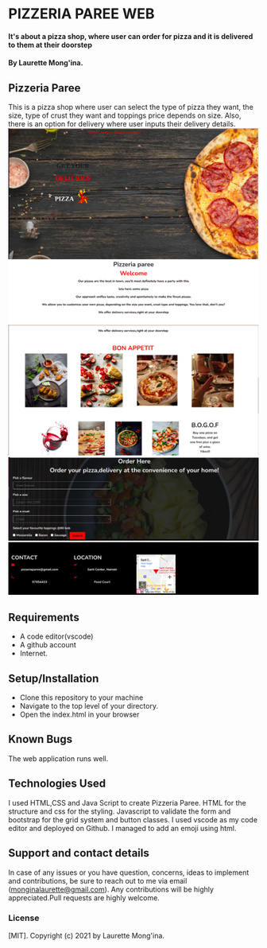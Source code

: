 # PIZZERIA PAREE WEB
#### It's about a pizza shop, where user can order for pizza and it is delivered to them at their doorstep
#### By Laurette Mong'ina.
## Pizzeria Paree
This is a pizza shop where user can select the type of pizza they want, the size, type of crust they want and toppings price depends on size. Also, there is an option for delivery where user inputs their delivery details.
<img src="landing.png" alt="Getting Started">
<img src="about.png" alt="Getting Started">
<img src="gallery.png" alt="Getting Started">
<img src="order.png" alt="Getting Started">
<img src="contact.png" alt="Getting Started">
## Requirements
<ul>
<li>A code editor(vscode)</li>
<li>A github account</li>
<li>Internet.</li>
</ul>

## Setup/Installation
<ul>
<li>Clone this repository to your machine</li>
<li>Navigate to the top level of your directory.</li>
<li>Open the index.html in your browser</li>
</ul>

## Known Bugs
The web application runs well.
## Technologies Used
I used HTML,CSS and Java Script to create Pizzeria Paree. HTML for the structure and css for the styling. Javascript to validate the form and bootstrap for the grid system and button classes. I used vscode as my code editor and deployed on Github. I managed to add an emoji using html.
## Support and contact details
In case of any issues or you have question, concerns, ideas to implement and contributions, be sure to reach out to me via email (monginalaurette@gmail.com). Any contributions will be highly appreciated.Pull requests are highly welcome.
### License
[MIT].
Copyright (c) 2021 by Laurette Mong'ina.